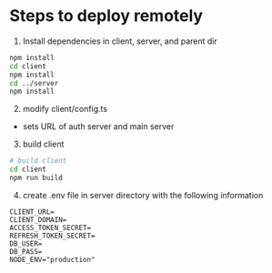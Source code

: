 # Steps to deploy remotely

1. Install dependencies in client, server, and parent dir

```bash
npm install
cd client
npm install
cd ../server
npm install
```

2. modify client/config.ts

- sets URL of auth server and main server

3. build client

```bash
# build client
cd client
npm run build
```

4. create .env file in server directory with the following information

```
CLIENT_URL=
CLIENT_DOMAIN=
ACCESS_TOKEN_SECRET=
REFRESH_TOKEN_SECRET=
DB_USER=
DB_PASS=
NODE_ENV="production"
```
